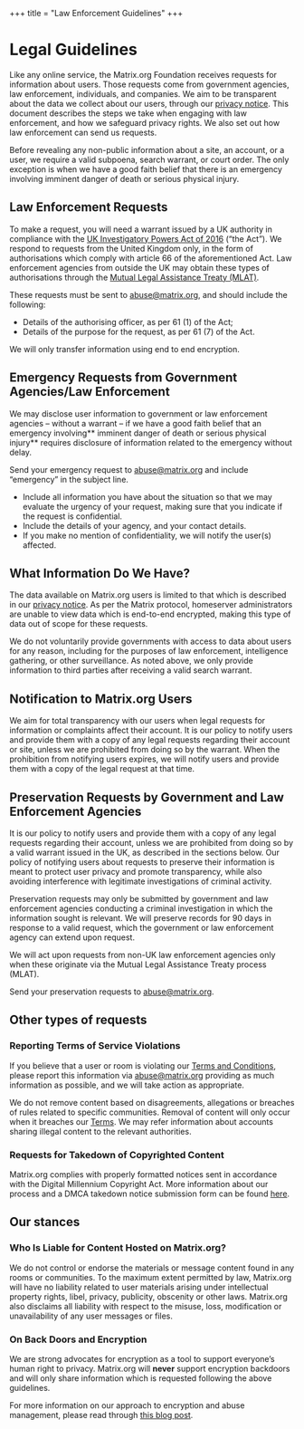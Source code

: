 +++
title = "Law Enforcement Guidelines"
+++

# Legal Guidelines

Like any online service, the Matrix.org Foundation receives requests for information about users. Those requests come from government agencies, law enforcement, individuals, and companies. We aim to be transparent about the data we collect about our users, through our [privacy notice](https://matrix.org/legal/privacy-notice). This document describes the steps we take when engaging with law enforcement, and how we safeguard privacy rights. We also set out how law enforcement can send us requests.

Before revealing any non-public information about a site, an account, or a user, we require a valid subpoena, search warrant, or court order. The only exception is when we have a good faith belief that there is an emergency involving imminent danger of death or serious physical injury.


## Law Enforcement Requests

To make a request, you will need a warrant issued by a UK authority in compliance with the [UK Investigatory Powers Act of 2016](https://www.legislation.gov.uk/ukpga/2016/25/contents/enacted) (“the Act”). We respond to requests from the United Kingdom only, in the form of authorisations which comply with article 66 of the aforementioned Act. Law enforcement agencies from outside the UK may obtain these types of authorisations through the [Mutual Legal Assistance Treaty (MLAT)](https://www.gov.uk/guidance/mutual-legal-assistance-mla-requests). 

These requests must be sent to [abuse@matrix.org](mailto:abuse@matrix.org), and should include the following:



* Details of the authorising officer, as per 61 (1) of the Act;
* Details of the purpose for the request, as per 61 (7) of the Act.

We will only transfer information using end to end encryption.


## Emergency Requests from Government Agencies/Law Enforcement

We may disclose user information to government or law enforcement agencies – without a warrant  – if we have a good faith belief that an emergency involving** imminent danger of death or serious physical injury** requires disclosure of information related to the emergency without delay. 

Send your emergency request to [abuse@matrix.org](mailto:abuse@matrix.org) and include “emergency” in the subject line.



* Include all information you have about the situation so that we may evaluate the urgency of your request, making sure that you indicate if the request is confidential.
* Include the details of your agency, and your contact details.
* If you make no mention of confidentiality, we will notify the user(s) affected.


## What Information Do We Have?

The data available on Matrix.org users is limited to that which is described in our [privacy notice](https://matrix.org/legal/privacy-notice). As per the Matrix protocol, homeserver administrators are unable to view data which is end-to-end encrypted, making this type of data out of scope for these requests. 

We do not voluntarily provide governments with access to data about users for any reason, including for the purposes of law enforcement, intelligence gathering, or other surveillance. As noted above, we only provide information to third parties after receiving a valid search warrant.


## Notification to Matrix.org Users

We aim for total transparency with our users when legal requests for information or complaints affect their account. It is our policy to notify users and provide them with a copy of any legal requests regarding their account or site, unless we are prohibited from doing so by the warrant. When the prohibition from notifying users expires, we will notify users and provide them with a copy of the legal request at that time. 


## Preservation Requests by Government and Law Enforcement Agencies

It is our policy to notify users and provide them with a copy of any legal requests regarding their account, unless we are prohibited from doing so by a valid warrant issued in the UK, as described in the sections below. Our policy of notifying users about requests to preserve their information is meant to protect user privacy and promote transparency, while also avoiding interference with legitimate investigations of criminal activity.

Preservation requests may only be submitted by government and law enforcement agencies conducting a criminal investigation in which the information sought is relevant. We will preserve records for 90 days in response to a valid request, which the government or law enforcement agency can extend upon request.

We will act upon requests from non-UK law enforcement agencies only when these originate via the Mutual Legal Assistance Treaty process (MLAT).

Send your preservation requests to [abuse@matrix.org](mailto:abuse@matrix.org). 


## Other types of requests


### Reporting Terms of Service Violations

If you believe that a user or room is violating our [Terms and Conditions](https://matrix.org/legal/terms-and-conditions), please report this information via [abuse@matrix.org](mailto:abuse@matrix.org) providing as much information as possible, and we will take action as appropriate. 

We do not remove content based on disagreements, allegations or breaches of rules related to specific communities. Removal of content will only occur when it breaches our [Terms](https://matrix.org/legal/terms-and-conditions). We may refer information about accounts sharing illegal content to the relevant authorities.


### Requests for Takedown of Copyrighted Content

Matrix.org complies with properly formatted notices sent in accordance with the Digital Millennium Copyright Act. More information about our process and a DMCA takedown notice submission form can be found [here](https://matrix.org/legal/copyright-notice).


## Our stances


### Who Is Liable for Content Hosted on Matrix.org?

We do not control or endorse the materials or message content found in any rooms or communities. To the maximum extent permitted by law, Matrix.org will have no liability related to user materials arising under intellectual property rights, libel, privacy, publicity, obscenity or other laws. Matrix.org also disclaims all liability with respect to the misuse, loss, modification or unavailability of any user messages or files.


### On Back Doors and Encryption

We are strong advocates for encryption as a tool to support everyone’s human right to privacy. Matrix.org will **never** support encryption backdoors and will only share information which is requested following the above guidelines.

For more information on our approach to encryption and abuse management, please read through [this blog post](https://matrix.org/blog/2020/10/19/combating-abuse-in-matrix-without-backdoors).
